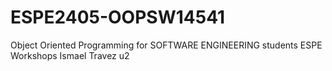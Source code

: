 # ESPE2405-OOPSW14541
Object Oriented Programming for SOFTWARE ENGINEERING students ESPE
Workshops Ismael Travez u2

